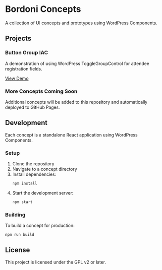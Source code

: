# Bordoni Concepts

A collection of UI concepts and prototypes using WordPress Components.

## Projects

### Button Group IAC
A demonstration of using WordPress ToggleGroupControl for attendee registration fields.

[View Demo](https://bordoni.github.io/concepts/button-group-iac/)

### More Concepts Coming Soon
Additional concepts will be added to this repository and automatically deployed to GitHub Pages.

## Development

Each concept is a standalone React application using WordPress Components.

### Setup

1. Clone the repository
2. Navigate to a concept directory
3. Install dependencies:
   ```bash
   npm install
   ```
4. Start the development server:
   ```bash
   npm start
   ```

### Building

To build a concept for production:

```bash
npm run build
```

## License

This project is licensed under the GPL v2 or later. 